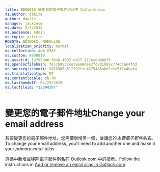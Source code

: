 ```yaml
---
title: 8000010 變更我的電子郵件地址中 Outlook.com
ms.author: daeite
author: daeite
manager: jackiesm
ms.date: 5/1/2018
ms.audience: Admin
ms.topic: article
ROBOTS: NOINDEX, NOFOLLOW
localization_priority: Normal
ms.collection: Adm_O365
ms.custom: 8000010
ms.assetid: fa795da0-f04b-4032-bd27-177ecdd488f9
ms.openlocfilehash: fe5cb995cce396a8cee2fd7d1b892774cca64fdd
ms.sourcegitcommit: 9d78905c512192ffc4675468abd2efc5f2e4baf4
ms.translationtype: MT
ms.contentlocale: zh-TW
ms.lasthandoff: 04/23/2019
ms.locfileid: "32394387"
---
```

# <a name="change-your-email-address"></a><span data-ttu-id="a39ff-102">變更您的電子郵件地址</span><span class="sxs-lookup"><span data-stu-id="a39ff-102">Change your email address</span></span>

<span data-ttu-id="a39ff-103">若要變更您的電子郵件地址，您需要新增另一個，並讓您的*主要電子郵件別名*。</span><span class="sxs-lookup"><span data-stu-id="a39ff-103">To change your email address, you'll need to add another one and make it your  *primary email alias*  .</span></span> 
  
<span data-ttu-id="a39ff-104">遵循中[新增或移除電子郵件別名在 Outlook.com 中](https://go.microsoft.com/fwlink/p/?linkid=873115)的指示。</span><span class="sxs-lookup"><span data-stu-id="a39ff-104">Follow the instructions in [Add or remove an email alias in Outlook.com](https://go.microsoft.com/fwlink/p/?linkid=873115).</span></span>
  

